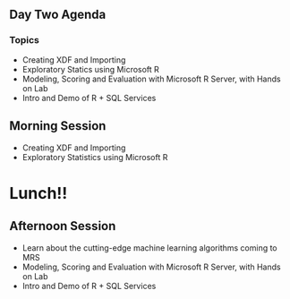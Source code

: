 
## Day Two Agenda

### Topics

* Creating XDF and Importing
* Exploratory Statics using Microsoft R
* Modeling, Scoring and Evaluation with Microsoft R Server, with Hands on Lab
* Intro and Demo of R + SQL Services 

##  Morning Session

* Creating XDF and Importing
* Exploratory Statistics using Microsoft R

# Lunch!!

## Afternoon Session

* Learn about the cutting-edge machine learning algorithms coming to MRS
* Modeling, Scoring and Evaluation with Microsoft R Server, with Hands on Lab
* Intro and Demo of R + SQL Services 

